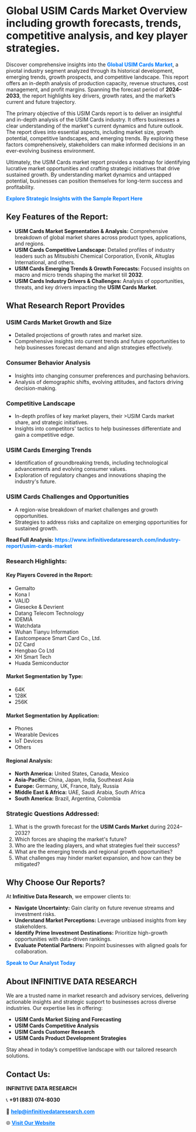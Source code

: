 <h1>Global USIM Cards Market Overview including growth forecasts, trends, competitive analysis, and key player strategies.</h1>
<p>
Discover comprehensive insights into the 
<a href="https://www.infinitivedataresearch.com/industry-report/usim-cards-market" rel="dofollow" style="color: #007BFF; text-decoration: none;"><strong>Global USIM Cards Market</strong></a>, a pivotal industry segment analyzed through its historical development, emerging trends, growth prospects, and competitive landscape. This report offers an in-depth analysis of production capacity, revenue structures, cost management, and profit margins. Spanning the forecast period of <strong>2024–2033</strong>, the report highlights key drivers, growth rates, and the market’s current and future trajectory.
</p>
<p>
The primary objective of this USIM Cards report is to deliver an insightful and in-depth analysis of the USIM Cards industry. It offers businesses a clear understanding of the market's current dynamics and future outlook. The report dives into essential aspects, including market size, growth potential, competitive landscapes, and emerging trends. By exploring these factors comprehensively, stakeholders can make informed decisions in an ever-evolving business environment.
</p>
<p>
Ultimately, the USIM Cards market report provides a roadmap for identifying lucrative market opportunities and crafting strategic initiatives that drive sustained growth. By understanding market dynamics and untapped potential, businesses can position themselves for long-term success and profitability.
</p>
<p>
<a href="https://www.infinitivedataresearch.com/request-sample/reportId=107028" style="color: #007BFF; text-decoration: none;"><strong>Explore Strategic Insights with the Sample Report Here</strong></a>
</p>

<h2>Key Features of the Report:</h2>
<ul>
<li><strong>USIM Cards Market Segmentation & Analysis:</strong> Comprehensive breakdown of global market shares across product types, applications, and regions.</li>
<li><strong>USIM Cards Competitive Landscape:</strong> Detailed profiles of industry leaders such as Mitsubishi Chemical Corporation, Evonik, Altuglas International, and others.</li>
<li><strong>USIM Cards Emerging Trends & Growth Forecasts:</strong> Focused insights on macro and micro trends shaping the market till <strong>2032</strong>.</li>
<li><strong>USIM Cards Industry Drivers & Challenges:</strong> Analysis of opportunities, threats, and key drivers impacting the <strong>USIM Cards Market</strong>.</li>
</ul>

<h2>What Research Report Provides</h2>
<h3>USIM Cards Market Growth and Size</h3>
<ul>
<li>Detailed projections of growth rates and market size.</li>
<li>Comprehensive insights into current trends and future opportunities to help businesses forecast demand and align strategies effectively.</li>
</ul>

<h3>Consumer Behavior Analysis</h3>
<ul>
<li>Insights into changing consumer preferences and purchasing behaviors.</li>
<li>Analysis of demographic shifts, evolving attitudes, and factors driving decision-making.</li>
</ul>

<h3>Competitive Landscape</h3>
<ul>
<li>In-depth profiles of key market players, their >USIM Cards market share, and strategic initiatives.</li>
<li>Insights into competitors' tactics to help businesses differentiate and gain a competitive edge.</li>
</ul>

<h3>USIM Cards Emerging Trends</h3>
<ul>
<li>Identification of groundbreaking trends, including technological advancements and evolving consumer values.</li>
<li>Exploration of regulatory changes and innovations shaping the industry's future.</li>
</ul>

<h3>USIM Cards Challenges and Opportunities</h3>
<ul>
<li>A region-wise breakdown of market challenges and growth opportunities.</li>
<li>Strategies to address risks and capitalize on emerging opportunities for sustained growth.</li>
</ul>
<p><strong>Read Full Analysis:</strong> <a href="https://www.infinitivedataresearch.com/industry-report/usim-cards-market" rel="dofollow" style="color: #007BFF; text-decoration: none;"><strong>https://www.infinitivedataresearch.com/industry-report/usim-cards-market</strong></a></p>
<h3>Research Highlights:</h3>
<h4>Key Players Covered in the Report:</h4>
<ul><li>Gemalto</li><li>Kona I</li><li>VALID</li><li>Giesecke &amp; Devrient</li><li>Datang Telecom Technology</li><li>IDEMIA</li><li>Watchdata</li><li>Wuhan Tianyu Information</li><li>Eastcompeace Smart Card Co., Ltd.</li><li>DZ Card</li><li>Hengbao Co Ltd</li><li>XH Smart Tech</li><li>Huada Semiconductor</li></ul>
<h4>Market Segmentation by Type:</h4>
<ul><li>64K</li><li>128K</li><li>256K</li></ul>
<h4>Market Segmentation by Application:</h4>
<ul><li>Phones</li><li>Wearable Devices</li><li>IoT Devices</li><li>Others</li></ul>

<h4>Regional Analysis:</h4>
<ul>
<li><strong>North America:</strong> United States, Canada, Mexico</li>
<li><strong>Asia-Pacific:</strong> China, Japan, India, Southeast Asia</li>
<li><strong>Europe:</strong> Germany, UK, France, Italy, Russia</li>
<li><strong>Middle East & Africa:</strong> UAE, Saudi Arabia, South Africa</li>
<li><strong>South America:</strong> Brazil, Argentina, Colombia</li>
</ul>

<h3>Strategic Questions Addressed:</h3>
<ol>
<li>What is the growth forecast for the <strong>USIM Cards Market</strong> during 2024–2032?</li>
<li>Which forces are shaping the market's future?</li>
<li>Who are the leading players, and what strategies fuel their success?</li>
<li>What are the emerging trends and regional growth opportunities?</li>
<li>What challenges may hinder market expansion, and how can they be mitigated?</li>
</ol>

<h2>Why Choose Our Reports?</h2>
<p>At <strong>Infinitive Data Research</strong>, we empower clients to:</p>
<ul>
<li><strong>Navigate Uncertainty:</strong> Gain clarity on future revenue streams and investment risks.</li>
<li><strong>Understand Market Perceptions:</strong> Leverage unbiased insights from key stakeholders.</li>
<li><strong>Identify Prime Investment Destinations:</strong> Prioritize high-growth opportunities with data-driven rankings.</li>
<li><strong>Evaluate Potential Partners:</strong> Pinpoint businesses with aligned goals for collaboration.</li>
</ul>
<p><a href="https://www.infinitivedataresearch.com/industry-report/usim-cards-market" rel="dofollow" style="color: #007BFF; text-decoration: none;"><strong>Speak to Our Analyst Today</strong></a></p>

<h2>About INFINITIVE DATA RESEARCH</h2>
<p>We are a trusted name in market research and advisory services, delivering actionable insights and strategic support to businesses across diverse industries. Our expertise lies in offering:</p>
<ul>
<li><strong>USIM Cards Market Sizing and Forecasting</strong></li>
<li><strong>USIM Cards Competitive Analysis</strong></li>
<li><strong>USIM Cards Customer Research</strong></li>
<li><strong>USIM Cards Product Development Strategies</strong></li>
</ul>
<p>Stay ahead in today’s competitive landscape with our tailored research solutions.</p>

<h2>Contact Us:</h2>
<p><strong>INFINITIVE DATA RESEARCH</strong></p>
<p>📞 <strong>+91 (883) 074-8030</strong></p>
<p>📧 <strong><a href="mailto:help@infinitivedataresearch.com" style="color: #007BFF;">help@infinitivedataresearch.com</a></strong></p>
<p>🌐 <strong><a href="https://www.infinitivedataresearch.com" rel="dofollow" style="color: #007BFF;">Visit Our Website</a></strong></p>
